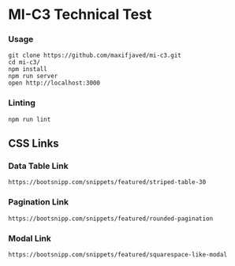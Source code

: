 MI-C3 Technical Test
=====================

### Usage

```
git clone https://github.com/maxifjaved/mi-c3.git
cd mi-c3/
npm install
npm run server
open http://localhost:3000
```

### Linting

```
npm run lint
```

## CSS Links


### Data Table Link

```
https://bootsnipp.com/snippets/featured/striped-table-30
```

### Pagination Link

```
https://bootsnipp.com/snippets/featured/rounded-pagination
```

### Modal Link

```
https://bootsnipp.com/snippets/featured/squarespace-like-modal
```